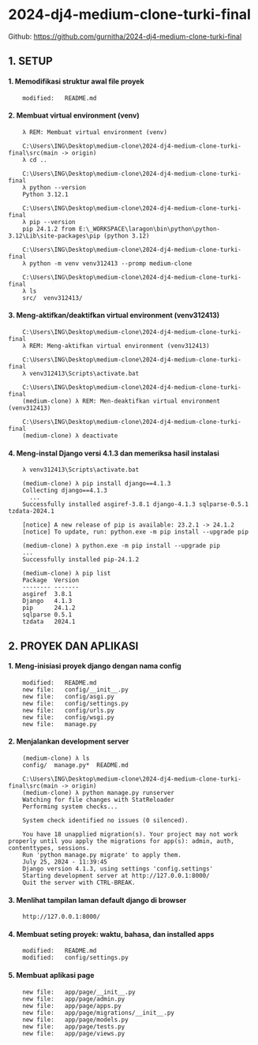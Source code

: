 # 2024-dj4-medium-clone-turki-final
Github: https://github.com/gurnitha/2024-dj4-medium-clone-turki-final


## 1. SETUP


#### 1. Memodifikasi struktur awal file proyek

        modified:   README.md


#### 2. Membuat virtual environment (venv)

        λ REM: Membuat virtual environment (venv)

        C:\Users\ING\Desktop\medium-clone\2024-dj4-medium-clone-turki-final\src(main -> origin)
        λ cd ..

        C:\Users\ING\Desktop\medium-clone\2024-dj4-medium-clone-turki-final
        λ python --version
        Python 3.12.1

        C:\Users\ING\Desktop\medium-clone\2024-dj4-medium-clone-turki-final
        λ pip --version
        pip 24.1.2 from E:\_WORKSPACE\laragon\bin\python\python-3.12\Lib\site-packages\pip (python 3.12)

        C:\Users\ING\Desktop\medium-clone\2024-dj4-medium-clone-turki-final
        λ python -m venv venv312413 --promp medium-clone

        C:\Users\ING\Desktop\medium-clone\2024-dj4-medium-clone-turki-final
        λ ls
        src/  venv312413/


#### 3. Meng-aktifkan/deaktifkan virtual environment (venv312413)

        C:\Users\ING\Desktop\medium-clone\2024-dj4-medium-clone-turki-final
        λ REM: Meng-aktifkan virtual environment (venv312413)

        C:\Users\ING\Desktop\medium-clone\2024-dj4-medium-clone-turki-final
        λ venv312413\Scripts\activate.bat

        C:\Users\ING\Desktop\medium-clone\2024-dj4-medium-clone-turki-final
        (medium-clone) λ REM: Men-deaktifkan virtual environment (venv312413)

        C:\Users\ING\Desktop\medium-clone\2024-dj4-medium-clone-turki-final
        (medium-clone) λ deactivate


#### 4. Meng-instal Django versi 4.1.3 dan memeriksa hasil instalasi

        λ venv312413\Scripts\activate.bat

        (medium-clone) λ pip install django==4.1.3
        Collecting django==4.1.3
          ...
        Successfully installed asgiref-3.8.1 django-4.1.3 sqlparse-0.5.1 tzdata-2024.1

        [notice] A new release of pip is available: 23.2.1 -> 24.1.2
        [notice] To update, run: python.exe -m pip install --upgrade pip

        (medium-clone) λ python.exe -m pip install --upgrade pip
        ...
        Successfully installed pip-24.1.2

        (medium-clone) λ pip list
        Package  Version
        -------- -------
        asgiref  3.8.1
        Django   4.1.3
        pip      24.1.2
        sqlparse 0.5.1
        tzdata   2024.1


## 2. PROYEK DAN APLIKASI


#### 1. Meng-inisiasi proyek django dengan nama config

        modified:   README.md
        new file:   config/__init__.py
        new file:   config/asgi.py
        new file:   config/settings.py
        new file:   config/urls.py
        new file:   config/wsgi.py
        new file:   manage.py


#### 2. Menjalankan development server

        (medium-clone) λ ls
        config/  manage.py*  README.md

        C:\Users\ING\Desktop\medium-clone\2024-dj4-medium-clone-turki-final\src(main -> origin)
        (medium-clone) λ python manage.py runserver
        Watching for file changes with StatReloader
        Performing system checks...

        System check identified no issues (0 silenced).

        You have 18 unapplied migration(s). Your project may not work properly until you apply the migrations for app(s): admin, auth, contenttypes, sessions.
        Run 'python manage.py migrate' to apply them.
        July 25, 2024 - 11:39:45
        Django version 4.1.3, using settings 'config.settings'
        Starting development server at http://127.0.0.1:8000/
        Quit the server with CTRL-BREAK.


#### 3. Menlihat tampilan laman default django di browser

        http://127.0.0.1:8000/


#### 4. Membuat seting proyek: waktu, bahasa, dan installed apps

        modified:   README.md
        modified:   config/settings.py


#### 5. Membuat aplikasi page

        new file:   app/page/__init__.py
        new file:   app/page/admin.py
        new file:   app/page/apps.py
        new file:   app/page/migrations/__init__.py
        new file:   app/page/models.py
        new file:   app/page/tests.py
        new file:   app/page/views.py